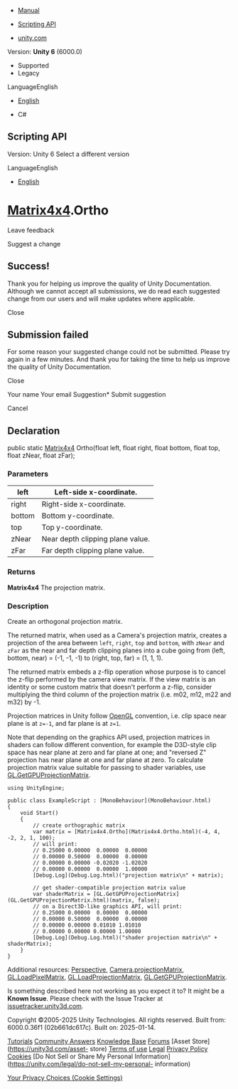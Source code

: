 [ ]()

  * [Manual](../Manual/index.html)
  * [Scripting API](../ScriptReference/index.html)

  * [unity.com](https://unity.com/)

Version: **Unity 6** (6000.0)

  * Supported
  * Legacy

LanguageEnglish

  * [English]()

  * C#

[ ](https://docs.unity3d.com)

## Scripting API

Version: Unity 6 Select a different version

LanguageEnglish

  * [English]()

#  [Matrix4x4](Matrix4x4.html).Ortho

Leave feedback

Suggest a change

## Success!

Thank you for helping us improve the quality of Unity Documentation. Although
we cannot accept all submissions, we do read each suggested change from our
users and will make updates where applicable.

Close

## Submission failed

For some reason your suggested change could not be submitted. Please <a>try
again</a> in a few minutes. And thank you for taking the time to help us
improve the quality of Unity Documentation.

Close

Your name Your email Suggestion* Submit suggestion

Cancel

[ ]()

## Declaration

public static [Matrix4x4](Matrix4x4.html) Ortho(float left, float right, float
bottom, float top, float zNear, float zFar);

### Parameters

left | Left-side x-coordinate.  
---|---  
right | Right-side x-coordinate.  
bottom | Bottom y-coordinate.  
top | Top y-coordinate.  
zNear | Near depth clipping plane value.  
zFar | Far depth clipping plane value.  
  
### Returns

**Matrix4x4** The projection matrix.

### Description

Create an orthogonal projection matrix.

The returned matrix, when used as a Camera's projection matrix, creates a
projection of the area between `left`, `right`, `top` and `bottom`, with
`zNear` and `zFar` as the near and far depth clipping planes into a cube going
from (left, bottom, near) = (-1, -1, -1) to (right, top, far) = (1, 1, 1).  
  
The returned matrix embeds a z-flip operation whose purpose is to cancel the
z-flip performed by the camera view matrix. If the view matrix is an identity
or some custom matrix that doesn't perform a z-flip, consider multiplying the
third column of the projection matrix (i.e. m02, m12, m22 and m32) by -1.  
  
Projection matrices in Unity follow
[OpenGL](https://en.wikipedia.org/wiki/OpenGL) convention, i.e. clip space
near plane is at `z=-1`, and far plane is at `z=1`.  
  
Note that depending on the graphics API used, projection matrices in shaders
can follow different convention, for example the D3D-style clip space has near
plane at zero and far plane at one; and "reversed Z" projection has near plane
at one and far plane at zero. To calculate projection matrix value suitable
for passing to shader variables, use
[GL.GetGPUProjectionMatrix](GL.GetGPUProjectionMatrix.html).

    
    
    using UnityEngine;  
      
    public class ExampleScript : [MonoBehaviour](MonoBehaviour.html)
    {
        void Start()
        {
            // create orthographic matrix
            var matrix = [Matrix4x4.Ortho](Matrix4x4.Ortho.html)(-4, 4, -2, 2, 1, 100);
            // will print:
            // 0.25000 0.00000  0.00000  0.00000
            // 0.00000 0.50000  0.00000  0.00000
            // 0.00000 0.00000 -0.02020 -1.02020
            // 0.00000 0.00000  0.00000  1.00000
            [Debug.Log](Debug.Log.html)("projection matrix\n" + matrix);  
      
            // get shader-compatible projection matrix value
            var shaderMatrix = [GL.GetGPUProjectionMatrix](GL.GetGPUProjectionMatrix.html)(matrix, false);
            // on a Direct3D-like graphics API, will print:
            // 0.25000 0.00000  0.00000  0.00000
            // 0.00000 0.50000  0.00000  0.00000
            // 0.00000 0.00000 0.01010 1.01010
            // 0.00000 0.00000 0.00000 1.00000
            [Debug.Log](Debug.Log.html)("shader projection matrix\n" + shaderMatrix);
        }
    }

Additional resources: [Perspective](Matrix4x4.Perspective.html),
[Camera.projectionMatrix](Camera-projectionMatrix.html),
[GL.LoadPixelMatrix](GL.LoadPixelMatrix.html),
[GL.LoadProjectionMatrix](GL.LoadProjectionMatrix.html),
[GL.GetGPUProjectionMatrix](GL.GetGPUProjectionMatrix.html).

Is something described here not working as you expect it to? It might be a
**Known Issue**. Please check with the Issue Tracker at
[issuetracker.unity3d.com](https://issuetracker.unity3d.com).

Copyright ©2005-2025 Unity Technologies. All rights reserved. Built from:
6000.0.36f1 (02b661dc617c). Built on: 2025-01-14.

[Tutorials](https://unity3d.com/learn) [Community
Answers](https://answers.unity3d.com) [Knowledge
Base](https://support.unity3d.com/hc/en-us)
[Forums](https://forum.unity3d.com) [Asset Store](https://unity3d.com/asset-
store) [Terms of use](https://docs.unity3d.com/Manual/TermsOfUse.html)
[Legal](https://unity.com/legal) [Privacy
Policy](https://unity.com/legal/privacy-policy)
[Cookies](https://unity.com/legal/cookie-policy) [Do Not Sell or Share My
Personal Information](https://unity.com/legal/do-not-sell-my-personal-
information)

[Your Privacy Choices (Cookie Settings)](javascript:void\(0\);)

